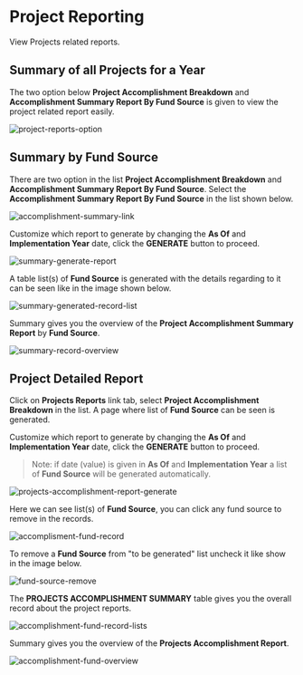 # Project Reporting

View Projects related reports.

## Summary of all Projects for a Year

The two option below **Project Accomplishment Breakdown** and **Accomplishment Summary Report By Fund Source** is given to view the project related report easily.

![project-reports-option](/images/report/project/project_reports_option.png)

## Summary by Fund Source

There are two option in the list **Project Accomplishment Breakdown** and **Accomplishment Summary Report By Fund Source**. Select the **Accomplishment Summary Report By Fund Source** in the list shown below.

![accomplishment-summary-link](/images/report/project/projects_accomplishment_summary_link.png)

Customize which report to generate by changing the **As Of** and **Implementation Year** date, click the **GENERATE** button to proceed.

![summary-generate-report](/images/report/project/fund_source_generate.png)

A table list(s) of **Fund Source** is generated with the details regarding to it can be seen like in the image shown below.

![summary-generated-record-list](/images/report/project/fund_source_summary_record.png)

Summary gives you the overview of the **Project Accomplishment Summary Report** by **Fund Source**.

![summary-record-overview](/images/report/project/fund_source_summary_overview.png)

## Project Detailed Report

Click on **Projects Reports** link tab, select **Project Accomplishment Breakdown** in the list. A page where list of **Fund Source** can be seen is generated.

Customize which report to generate by changing the **As Of** and **Implementation Year** date, click the **GENERATE** button to proceed.

> Note: if date (value) is given in **As Of** and **Implementation Year** a list of **Fund Source** will be generated automatically. 

![projects-accomplishment-report-generate](/images/report/project/summary_report_generate.png)

Here we can see list(s) of **Fund Source**, you can click any fund source to remove in the records.

![accomplisment-fund-record](/images/report/project/projects_accomplishment_fund_source.png)

To remove a **Fund Source** from "to be generated" list uncheck it like show in the image below.

![fund-source-remove](/images/report/project/fund_source_record_remove.png)

The **PROJECTS ACCOMPLISHMENT SUMMARY** table gives you the overall record about the project reports.

![accomplishment-fund-record-lists](/images/report/project/projects_accomplishment_project_records.png)

Summary gives you the overview of the **Projects Accomplishment Report**.

![accomplishment-fund-overview](/images/report/project/accomplishment_details_overview.png)
